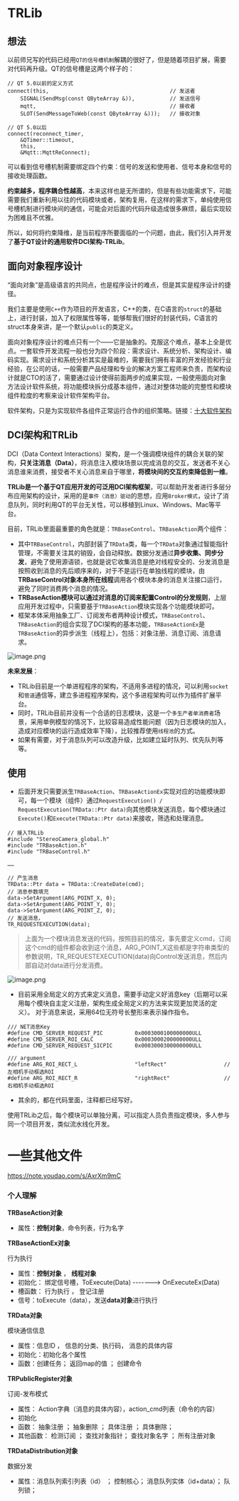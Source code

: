# TRLib

## 想法

以前师兄写的代码已经用`QT的信号槽机制`解耦的很好了，但是随着项目扩展，需要对代码再升级。QT的信号槽是这两个样子的：

```
// QT 5.0以前的定义方式
connect(this,                                      // 发送者
	SIGNAL(SendMsg(const QByteArray &)),           // 发送信号
	mqtt,                                          // 接收者
	SLOT(SendMessageToWeb(const QByteArray &)));   // 接收对象

// QT 5.0以后
connect(reconnect_timer,
	&QTimer::timeout,
	this,
	&Mqtt::MqttReConnect);
```

可以看到信号槽机制需要绑定四个约束：信号的发送和使用者、信号本身和信号的接收处理函数。

**约束越多，程序耦合性越高**，本来这样也是无所谓的，但是有些功能需求下，可能需要我们重新利用以往的代码模块或者，架构复用，在这样的需求下，单纯使用信号槽机制进行模块间的通信，可能会对后面的代码升级造成很多麻烦，最后实现较为困难且不优雅。

所以，如何将约束降维，是当前程序所要面临的一个问题，由此，我们引入并开发了**基于QT设计的通用软件DCI架构-TRLib**。

## 面向对象程序设计

“面向对象”是高级语言的共同点，也是程序设计的难点，但是其实是程序设计的捷径。

我们主要是使用`C++`作为项目的开发语言，C++的类，在C语言的`struct`的基础上，进行封装，加入了权限属性等等，能够帮我们很好的封装代码，C语言的struct本身来讲，是一个默认`public`的类定义。

面向对象程序设计的难点只有一个——它是抽象的。克服这个难点，基本上全是优点。一套软件开发流程一般也分为四个阶段：需求设计、系统分析、架构设计、编码实现。需求设计和系统分析其实是最难的，需要我们拥有丰富的开发经验和行业经验，在公司的话，一般需要产品经理和专业的解决方案工程师来负责，而架构设计就是CTO的活了，需要通过设计使得前面两步的成果实现，一般使用面向对象方法设计软件系统，将功能模块拆分成基本组件，通过对整体功能的完整性和模块组件粒度的考察来设计软件架构平台。

软件架构，只是为实现软件各组件正常运行合作的组织策略。链接：[十大软件架构](https://zhuanlan.zhihu.com/p/258814587)

## DCI架构和TRLib

DCI（Data Context Interactions）架构，是一个强调模块组件的耦合关联的架构，**只关注消息（Data）**，将消息注入模块场景以完成消息的交互，发送者不关心消息谁来消费，接受者不关心消息来自于哪里，**将模块间的交互约束降低到一维**。

**TRLib是一个基于QT应用开发的可泛用DCI架构框架**，可以帮助开发者进行多层分布应用架构的设计，采用的是`事件（消息）驱动`的思想，应用`Broker模式`，设计了消息队列，同时利用QT的平台无关性，可以移植到Linux、Windows、Mac等平台。

目前，TRLib里面最重要的角色就是：`TRBaseControl`、`TRBaseAction`两个组件：

- 其中`TRBaseControl`，内部封装了`TRData`类，每一个`TRData`对象通过智能指针管理，不需要关注其的销毁，会自动释放。数据分发通过**异步收集、同步分发**，避免了使用源语锁，也就是说它收集消息是绝对线程安全的、分发消息是按照收到消息的先后顺序来的，对于不是运行在单独线程的模块，由**TRBaseControl对象本身所在线程**调用各个模块本身的消息关注接口运行，避免了同时消费两个消息的情况。
- **TRBaseAction模块可以通过对消息的订阅来配置Control的分发规则**，上层应用开发过程中，只需要基于`TRBaseAction`模块实现各个功能模块即可。
- 框架本体采用抽象工厂、订阅发布者两种设计模式，`TRBaseControl`、`TRBaseAction`的组合实现了DCI架构的基本功能，`TRBaseActionEx`是`TRBaseAction`的异步派生（线程上），包括：对象注册、消息订阅、消息请求。

![image.png](https://note.youdao.com/yws/public/resource/935ec7d49d584ef69ea61d56d53e8857/WEBRESOURCEaa2e89313816d626827074b53ba64848?ynotemdtimestamp=1645270008568)

**未来发展**：

- TRLib目前是一个单进程程序的架构，不适用多进程的情况，可以利用`socket`和`管道`通信等，建立多进程程序架构，这个多进程架构可以作为插件扩展平台。
- 同时，TRLib目前并没有一个合适的日志模块，这是一个`多生产者单消费者`场景，采用单例模型的情况下，比较容易造成性能问题（因为日志模块的加入，造成对应模块的运行造成效率下降），比较推荐使用`线程池`的方式。
- 如果有需要，对于消息队列可以改造升级，比如建立延时队列、优先队列等等。

## 使用

- 后面开发只需要派生`TRBaseAction`、`TRBaseActionEx`实现对应的功能模块即可，每一个模块（组件）通过`RequestExecution() / RequestExecution(TRData::Ptr data)`向其他模块发送消息，每个模块通过`Execute()`和`Execute(TRData::Ptr data)`来接收，筛选和处理消息。

```
// 接入TRLib
#include "StereoCamera_global.h"
#include "TRBaseAction.h"
#include "TRBaseControl.h"

……

// 产生消息
TRData::Ptr data = TRData::CreateDate(cmd);
// 消息参数填充
data->SetArgument(ARG_POINT_X, 0);
data->SetArgument(ARG_POINT_Y, 0);
data->SetArgument(ARG_POINT_Z, 0);
// 发送消息，
TR_REQUESTEXECUTION(data); 
```

> 上面为一个模块消息发送的代码，按照目前的情况，事先要定义cmd，订阅这个cmd的组件都会收到这个消息，ARG_POINT_X这些都是字符串类型的参数说明，TR_REQUESTEXECUTION(data)向Control发送消息，然后内部自动对data进行分发消费。

![image.png](https://note.youdao.com/yws/public/resource/935ec7d49d584ef69ea61d56d53e8857/WEBRESOURCE120aaf391a35c584eacdd663b072fdd4?ynotemdtimestamp=1645270008568)

- 目前采用全局定义的方式来定义消息，需要手动定义好消息key（后期可以采用每个模块自主定义注册，架构生成全局定义的方法来实现更加灵活的定义）。 对于消息来说，采用64位无符号长整形来表示操作指令。

```
/// NET消息Key
#define CMD_SERVER_REQUEST_PIC			0x0003000100000000ULL		
#define CMD_SERVER_ROI_CALC				0x0003000200000000ULL
#define CMD_SERVER_REQUEST_SICPIC		0x0003000300000000ULL

/// argument
#define ARG_ROI_RECT_L					"leftRect"					// 左相机手动框选ROI
#define ARG_ROI_RECT_R					"rightRect"					// 右相机手动框选ROI
```

- 其余的，都在代码里面，注释都已经写好。

使用TRLib之后，每个模块可以单独分离，可以指定人员负责指定模块，多人参与同一个项目开发，类似流水线化开发。

# 一些其他文件

https://note.youdao.com/s/AxrXm9mC



### 个人理解

**TRBaseAction对象**

+ 属性：**控制对象**，命令列表，行为名字



**TRBaseActionEx对象**

行为执行

+ 属性：**控制对象**  ，   **线程对象**
+ 初始化： 绑定信号槽，ToExecute(Data) -------> OnExecuteEx(Data)
+ 槽函数： 行为执行  ， 登记注册
+ 信号：toExecute（data），发送**data对象**进行执行



**TRData对象**

模块通信信息

+ 属性：信息ID ，  信息的分类、执行码，  消息的具体内容
+ 初始化：初始化各个属性
+ 函数：创建任务； 返回map的值  ；   创建命令



**TRPublicRegister对象**

订阅-发布模式

+ 属性： Action字典（消息的具体内容），action_cmd列表（命令的内容）
+ 初始化
+ 函数： 抽象注册 ；  抽象删除  ；  具体注册 ；  具体删除；
+ 其他函数： 检测订阅  ；   查找对象指针；  查找对象名字  ；   所有注册对象



**TRDataDistribution对象**

数据分发

+ 属性：消息队列索引列表（id）   ；   控制核心；   消息队列实体（id+data）；  队列锁；















































